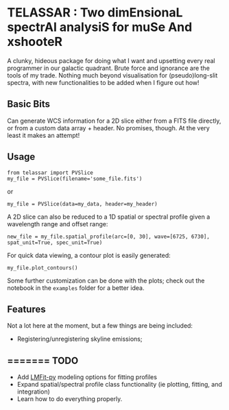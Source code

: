 TELASSAR : Two dimEnsionaL spectrAl analysiS for muSe And xshooteR
==================================================================

A clunky, hideous package for doing what I want and upsetting every real programmer in our galactic quadrant. Brute force and ignorance are the tools of my trade. Nothing much beyond visualisation for (pseudo)long-slit spectra, with new functionalities to be added when I figure out how!

Basic Bits
-----
Can generate WCS information for a 2D slice either from a FITS file directly, or from a custom data array + header. No promises, though. At the very least it makes an attempt!

Usage
-----
```
from telassar import PVSlice
my_file = PVSlice(filename='some_file.fits')
``` 
or
```
my_file = PVSlice(data=my_data, header=my_header)
``` 

A 2D slice can also be reduced to a 1D spatial or spectral profile given a wavelength range and offset range:
```
new_file = my_file.spatial_profile(arc=[0, 30], wave=[6725, 6730], spat_unit=True, spec_unit=True)
```

For quick data viewing, a contour plot is easily generated:
```
my_file.plot_contours()
```

Some further customization can be done with the plots; check out the notebook in the `examples` folder for a better idea.


Features
---------
Not a lot here at the moment, but a few things are being included:

- Registering/unregistering skyline emissions;

=======
TODO
-----
- Add [LMFit-py](https://lmfit.github.io/lmfit-py/) modeling options for fitting profiles
- Expand spatial/spectral profile class functionality (ie plotting, fitting, and integration)
- Learn how to do everything properly.

